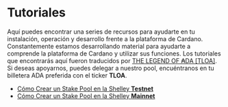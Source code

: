 # Tutoriales

Aquí puedes encontrar una series de recursos para ayudarte en tu instalación, operación y desarrollo frente a la plataforma de Cardano. Constantemente estamos desarrollando material para ayudarte a comprende la plataforma de Cardano y utilizar sus funciones. Los tutoriales que encontrarás aquí fueron traducidos por [THE LEGEND OF ₳DA [TLOA]](https://tloada.github.io/tloa/espa%C3%B1ol.html). Si deseas apoyarnos, puedes delegar a nuestro pool, encuéntranos en tu billetera ADA preferida con el ticker **TLOA**.

* [Cómo Crear un Stake Pool en la Shelley **Testnet**](https://github.com/tloada/cardano-tutorials/tree/master/node-setup)
* [Cómo Crear un Stake Pool en la Shelley **Mainnet**](https://github.com/tloada/coincashew/tree/master/coins/overview-ada/guide-how-to-build-a-haskell-stakepool-node)

